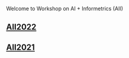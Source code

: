Welcome to Workshop on AI + Informetrics (AII)

## [AII2022](https://ai-informetrics.github.io/2022/)
## [AII2021](https://ai-informetrics.github.io/aii2021.html)


